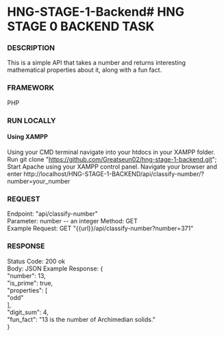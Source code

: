 # HNG-STAGE-1-Backend# HNG STAGE 0 BACKEND TASK


### DESCRIPTION
This is a simple API that takes a number and returns interesting mathematical properties about it, along with a fun fact.

### FRAMEWORK
PHP

### RUN LOCALLY
#### Using XAMPP

Using your CMD terminal navigate into your htdocs in your XAMPP folder.
Run git clone "https://github.com/Greatseun02/hng-stage-1-backend.git";  
Start Apache using your XAMPP control panel.
Navigate your browser and enter http://localhost/HNG-STAGE-1-BACKEND/api/classify-number/?number=your_number

### REQUEST
Endpoint: "api/classify-number"  
Parameter: number -- an integer
Method: GET  
Example Request: GET "{{url}}/api/classify-number?number=371"  

### RESPONSE
Status Code: 200 ok  
Body: JSON
Example Response: {  
  "number": 13,  
    "is_prime": true,  
    "properties": [  
        "odd"  
    ],  
    "digit_sum": 4,  
    "fun_fact": "13 is the number of Archimedian solids."  
}





